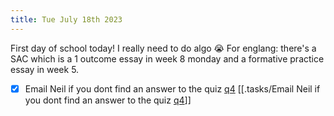 ```yaml
---
title: Tue July 18th 2023
---
```


First day of school today! I really need to do algo 😭
For englang: there's a SAC which is a 1 outcome essay in week 8 monday and a formative practice essay in week 5.

- [x] Email Neil if you dont find an answer to the quiz [q4](https://lms.vsvonline.vic.edu.au/mod/quiz/review.php?attempt=654551&cmid=259933#question-677339-4) [[.tasks/Email Neil if you dont find an answer to the quiz [q4](httpslms.vsvonline.vic.edu.aumodquizreview.phpattempt=654551&cmid=259933#question-677339-4)]]
